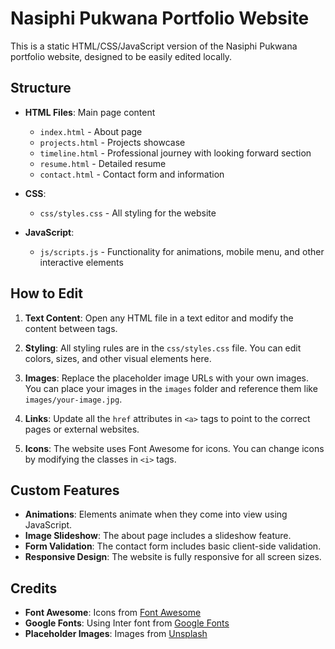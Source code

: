 # Nasiphi Pukwana Portfolio Website

This is a static HTML/CSS/JavaScript version of the Nasiphi Pukwana portfolio website, designed to be easily edited locally.

## Structure

- **HTML Files**: Main page content
  - `index.html` - About page
  - `projects.html` - Projects showcase
  - `timeline.html` - Professional journey with looking forward section
  - `resume.html` - Detailed resume
  - `contact.html` - Contact form and information

- **CSS**:
  - `css/styles.css` - All styling for the website

- **JavaScript**:
  - `js/scripts.js` - Functionality for animations, mobile menu, and other interactive elements

## How to Edit

1. **Text Content**: Open any HTML file in a text editor and modify the content between tags.

2. **Styling**: All styling rules are in the `css/styles.css` file. You can edit colors, sizes, and other visual elements here.

3. **Images**: Replace the placeholder image URLs with your own images. You can place your images in the `images` folder and reference them like `images/your-image.jpg`.

4. **Links**: Update all the `href` attributes in `<a>` tags to point to the correct pages or external websites.

5. **Icons**: The website uses Font Awesome for icons. You can change icons by modifying the classes in `<i>` tags.

## Custom Features

- **Animations**: Elements animate when they come into view using JavaScript.
- **Image Slideshow**: The about page includes a slideshow feature.
- **Form Validation**: The contact form includes basic client-side validation.
- **Responsive Design**: The website is fully responsive for all screen sizes.

## Credits

- **Font Awesome**: Icons from [Font Awesome](https://fontawesome.com/)
- **Google Fonts**: Using Inter font from [Google Fonts](https://fonts.google.com/)
- **Placeholder Images**: Images from [Unsplash](https://unsplash.com/)